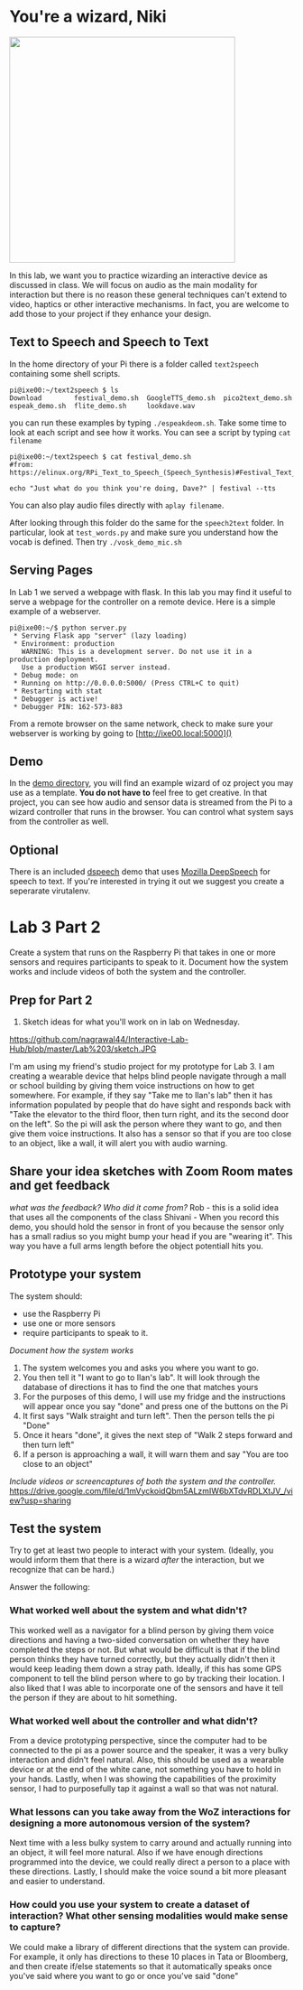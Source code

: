 # You're a wizard, Niki

<img src="https://pbs.twimg.com/media/Cen7qkHWIAAdKsB.jpg" height="400">

In this lab, we want you to practice wizarding an interactive device as discussed in class. We will focus on audio as the main modality for interaction but there is no reason these general techniques can't extend to video, haptics or other interactive mechanisms. In fact, you are welcome to add those to your project if they enhance your design.


## Text to Speech and Speech to Text

In the home directory of your Pi there is a folder called `text2speech` containing some shell scripts.

```
pi@ixe00:~/text2speech $ ls
Download        festival_demo.sh  GoogleTTS_demo.sh  pico2text_demo.sh
espeak_demo.sh  flite_demo.sh     lookdave.wav

```

you can run these examples by typing 
`./espeakdeom.sh`. Take some time to look at each script and see how it works. You can see a script by typing `cat filename`

```
pi@ixe00:~/text2speech $ cat festival_demo.sh 
#from: https://elinux.org/RPi_Text_to_Speech_(Speech_Synthesis)#Festival_Text_to_Speech

echo "Just what do you think you're doing, Dave?" | festival --tts

```

You can also play audio files directly with `aplay filename`.

After looking through this folder do the same for the `speech2text` folder. In particular, look at `test_words.py` and make sure you understand how the vocab is defined. Then try `./vosk_demo_mic.sh`

## Serving Pages

In Lab 1 we served a webpage with flask. In this lab you may find it useful to serve a webpage for the controller on a remote device. Here is a simple example of a webserver.

```
pi@ixe00:~/$ python server.py
 * Serving Flask app "server" (lazy loading)
 * Environment: production
   WARNING: This is a development server. Do not use it in a production deployment.
   Use a production WSGI server instead.
 * Debug mode: on
 * Running on http://0.0.0.0:5000/ (Press CTRL+C to quit)
 * Restarting with stat
 * Debugger is active!
 * Debugger PIN: 162-573-883
```
From a remote browser on the same network, check to make sure your webserver is working by going to [http://ixe00.local:5000]()


## Demo

In the [demo directory](./demo), you will find an example wizard of oz project you may use as a template. **You do not have to** feel free to get creative. In that project, you can see how audio and sensor data is streamed from the Pi to a wizard controller that runs in the browser. You can control what system says from the controller as well.

## Optional

There is an included [dspeech](.dspeech) demo that uses [Mozilla DeepSpeech](https://github.com/mozilla/DeepSpeech) for speech to text. If you're interested in trying it out we suggest you create a seperarate virutalenv. 



# Lab 3 Part 2

Create a system that runs on the Raspberry Pi that takes in one or more sensors and requires participants to speak to it. Document how the system works and include videos of both the system and the controller.

## Prep for Part 2

1. Sketch ideas for what you'll work on in lab on Wednesday.

https://github.com/nagrawal44/Interactive-Lab-Hub/blob/master/Lab%203/sketch.JPG

I'm am using my friend's studio project for my prototype for Lab 3. I am creating a wearable device that helps blind people navigate through a mall or school building by giving them voice instructions on how to get somewhere. For example, if they say "Take me to Ilan's lab" then it has information populated by people that do have sight and responds back with "Take the elevator to the third floor, then turn right, and its the second door on the left". So the pi will ask the person where they want to go, and then give them voice instructions. It also has a sensor so that if you are too close to an object, like a wall, it will alert you with audio warning.


## Share your idea sketches with Zoom Room mates and get feedback

*what was the feedback? Who did it come from?*
Rob - this is a solid idea that uses all the components of the class
Shivani - When you record this demo, you should hold the sensor in front of you because the sensor only has a small radius so you might bump your head if you are "wearing it". This way you have a full arms length before the object potentiall hits you.

## Prototype your system

The system should:
* use the Raspberry Pi 
* use one or more sensors
* require participants to speak to it. 

*Document how the system works*
1) The system welcomes you and asks you where you want to go. 
2) You then tell it "I want to go to Ilan's lab". It will look through the database of directions it has to find the one that matches yours
3) For the purposes of this demo, I will use my fridge and the instructions will appear once you say "done" and press one of the buttons on the Pi
4) It first says "Walk straight and turn left". Then the person tells the pi "Done"
5) Once it hears "done", it gives the next step of "Walk 2 steps forward and then turn left"
6) If a person is approaching a wall, it will warn them and say "You are too close to an object" 

*Include videos or screencaptures of both the system and the controller.*
https://drive.google.com/file/d/1mVyckoidQbm5ALzmIW6bXTdvRDLXtJV_/view?usp=sharing

## Test the system
Try to get at least two people to interact with your system. (Ideally, you would inform them that there is a wizard _after_ the interaction, but we recognize that can be hard.)

Answer the following:

### What worked well about the system and what didn't?
This worked well as a navigator for a blind person by giving them voice directions and having a two-sided conversation on whether they have completed the steps or not. But what would be difficult is that if the blind person thinks they have turned correctly, but they actually didn't then it would keep leading them down a stray path. Ideally, if this has some GPS component to tell the blind person where to go by tracking their location. I also liked that I was able to incorporate one of the sensors and have it tell the person if they are about to hit something.


### What worked well about the controller and what didn't?
From a device prototyping perspective, since the computer had to be connected to the pi as a power source and the speaker, it was a very bulky interaction and didn't feel natural. Also, this should be used as a wearable device or at the end of the white cane, not something you have to hold in your hands. Lastly, when I was showing the capabilities of the proximity sensor, I had to purposefully tap it against a wall so that was not natural.


### What lessons can you take away from the WoZ interactions for designing a more autonomous version of the system?
Next time with a less bulky system to carry around and actually running into an object, it will feel more natural. Also if we have enough directions programmed into the device, we could really direct a person to a place with these directions. Lastly, I should make the voice sound a bit more pleasant and easier to understand.


### How could you use your system to create a dataset of interaction? What other sensing modalities would make sense to capture?
We could make a library of different directions that the system can provide. For example, it only has directions to these 10 places in Tata or Bloomberg, and then create if/else statements so that it automatically speaks once you've said where you want to go or once you've said "done"

